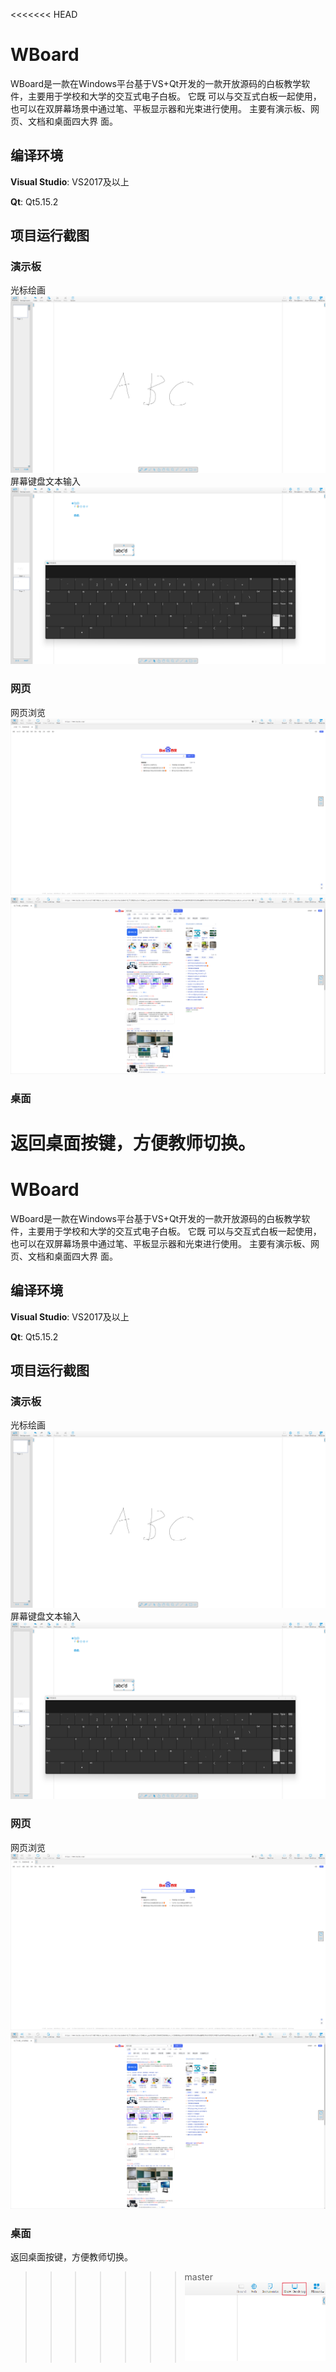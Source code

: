 <<<<<<< HEAD
# WBoard
WBoard是一款在Windows平台基于VS+Qt开发的一款开放源码的白板教学软件，主要用于学校和大学的交互式电子白板。 它既
可以与交互式白板一起使用，也可以在双屏幕场景中通过笔、平板显示器和光束进行使用。 主要有演示板、网页、文档和桌面四大界
面。
## 编译环境
**Visual Studio**: VS2017及以上 

**Qt**: Qt5.15.2
## 项目运行截图
### 演示板
光标绘画
![演示版1](pics/演示版1.png)
屏幕键盘文本输入
![演示板2](pics/演示板2.png)
### 网页
网页浏览
![网页1](pics/网页1.png)
![网页2](pics/网页2.png)
### 桌面
返回桌面按键，方便教师切换。
=======
# WBoard
WBoard是一款在Windows平台基于VS+Qt开发的一款开放源码的白板教学软件，主要用于学校和大学的交互式电子白板。 它既
可以与交互式白板一起使用，也可以在双屏幕场景中通过笔、平板显示器和光束进行使用。 主要有演示板、网页、文档和桌面四大界
面。
## 编译环境
**Visual Studio**: VS2017及以上 

**Qt**: Qt5.15.2
## 项目运行截图
### 演示板
光标绘画
![演示版1](pics/演示版1.png)
屏幕键盘文本输入
![演示板2](pics/演示板2.png)
### 网页
网页浏览
![网页1](pics/网页1.png)
![网页2](pics/网页2.png)
### 桌面
返回桌面按键，方便教师切换。
>>>>>>> master
![桌面](pics/桌面.png)